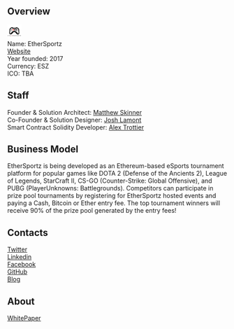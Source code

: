 ## Overview
![logo](../projects/logo/ethersportz.png)  
Name: EtherSportz  
[Website](https://ethersportz.com/)  
Year founded: 2017  
Currency: ESZ  
ICO: TBA
## Staff
Founder & Solution Architect: [Matthew Skinner](../people/matthew_skinner.md)  
Co-Founder & Solution Designer: [Josh Lamont](../people/josh_lamont.md)  
Smart Contract Solidity Developer: [Alex Trottier](../people/alex_trottier.md)  
## Business Model
EtherSportz is being developed as an Ethereum-based eSports tournament platform for popular games like DOTA 2 (Defense of the Ancients 2), League of Legends, StarCraft II, CS-GO (Counter-Strike: Global Offensive), and PUBG (PlayerUnknowns: Battlegrounds). Competitors can participate in prize pool tournaments by registering for EtherSportz hosted events and paying a Cash, Bitcoin or Ether entry fee. The top tournament winners will receive 90% of the prize pool generated by the entry fees!
## Contacts  
[Twitter](https://twitter.com/EtherSportz)  
[Linkedin](https://www.linkedin.com/company/24782768/)  
[Facebook](https://www.facebook.com/EtherSportz)    
[GitHub](https://github.com/EtherSportz)  
[Blog](https://medium.com/@EtherSportz)  
## About  
[WhitePaper](https://ethersportz.com/whitepaper.pdf) 
